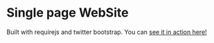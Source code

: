 Single page WebSite
========

Built with requirejs and twitter bootstrap. You can [see it in action here!](https://rhildred/github.io/singlePage/www/)
